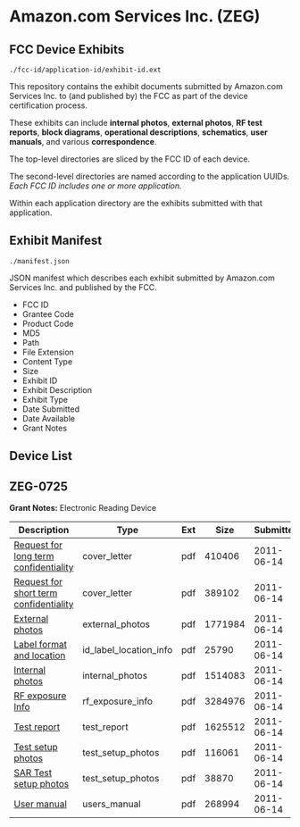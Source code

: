 # Amazon.com Services Inc. (ZEG)
## FCC Device Exhibits

```
./fcc-id/application-id/exhibit-id.ext
```

This repository contains the exhibit documents submitted by Amazon.com Services Inc. to (and published by) the FCC as part of the device certification process.

These exhibits can include **internal photos**, **external photos**, **RF test reports**, **block diagrams**, **operational descriptions**, **schematics**, **user manuals**, and various **correspondence**.

The top-level directories are sliced by the FCC ID of each device.

The second-level directories are named according to the application UUIDs. *Each FCC ID includes one or more application.*

Within each application directory are the exhibits submitted with that application. 

## Exhibit Manifest

```
./manifest.json
```

JSON manifest which describes each exhibit submitted by Amazon.com Services Inc. and published by the FCC.

- FCC ID
- Grantee Code
- Product Code
- MD5
- Path
- File Extension
- Content Type
- Size
- Exhibit ID
- Exhibit Description
- Exhibit Type
- Date Submitted
- Date Available
- Grant Notes

## Device List
## ZEG-0725
**Grant Notes:** Electronic Reading Device

| Description | Type | Ext | Size | Submitted | Available |
| ----------- | ---- | --- | ---- | --------- | --------- |
| [Request for long term confidentiality](ZEG-0725/00624d9853f4c5008fcf396e28e47f69/1482674.pdf) | cover_letter | pdf | 410406 | 2011-06-14 | 2011-06-18 |
| [Request for short term confidentiality](ZEG-0725/00624d9853f4c5008fcf396e28e47f69/1482675.pdf) | cover_letter | pdf | 389102 | 2011-06-14 | 2011-06-18 |
| [External photos](ZEG-0725/00624d9853f4c5008fcf396e28e47f69/1482669.pdf) | external_photos | pdf | 1771984 | 2011-06-14 | 2011-12-12 |
| [Label format and location](ZEG-0725/00624d9853f4c5008fcf396e28e47f69/1482679.pdf) | id_label_location_info | pdf | 25790 | 2011-06-14 | 2011-06-18 |
| [Internal photos](ZEG-0725/00624d9853f4c5008fcf396e28e47f69/1482671.pdf) | internal_photos | pdf | 1514083 | 2011-06-14 | 2011-12-12 |
| [RF exposure Info](ZEG-0725/00624d9853f4c5008fcf396e28e47f69/1482678.pdf) | rf_exposure_info | pdf | 3284976 | 2011-06-14 | 2011-06-18 |
| [Test report](ZEG-0725/00624d9853f4c5008fcf396e28e47f69/1482677.pdf) | test_report | pdf | 1625512 | 2011-06-14 | 2011-06-18 |
| [Test setup photos](ZEG-0725/00624d9853f4c5008fcf396e28e47f69/1482670.pdf) | test_setup_photos | pdf | 116061 | 2011-06-14 | 2011-12-12 |
| [SAR Test setup photos](ZEG-0725/00624d9853f4c5008fcf396e28e47f69/1482672.pdf) | test_setup_photos | pdf | 38870 | 2011-06-14 | 2011-12-12 |
| [User manual](ZEG-0725/00624d9853f4c5008fcf396e28e47f69/1482673.pdf) | users_manual | pdf | 268994 | 2011-06-14 | 2011-12-12 |

